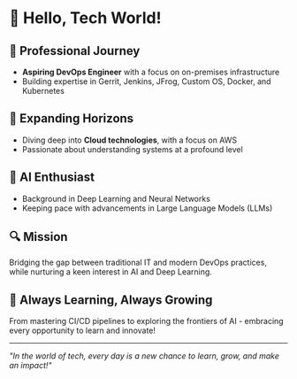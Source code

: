 # 👋 Hello, Tech World!

## 💼 Professional Journey
- **Aspiring DevOps Engineer** with a focus on on-premises infrastructure
- Building expertise in Gerrit, Jenkins, JFrog, Custom OS, Docker, and Kubernetes

## 🚀 Expanding Horizons
- Diving deep into **Cloud technologies**, with a focus on AWS
- Passionate about understanding systems at a profound level

## 🧠 AI Enthusiast
- Background in Deep Learning and Neural Networks
- Keeping pace with advancements in Large Language Models (LLMs)

## 🔍 Mission
Bridging the gap between traditional IT and modern DevOps practices, while nurturing a keen interest in AI and Deep Learning.

## 🌟 Always Learning, Always Growing
From mastering CI/CD pipelines to exploring the frontiers of AI - embracing every opportunity to learn and innovate!

---
*"In the world of tech, every day is a new chance to learn, grow, and make an impact!"*
